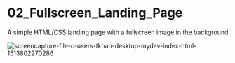 # 02_Fullscreen_Landing_Page
A simple HTML/CSS landing page with a fullscreen image in the background

![screencapture-file-c-users-tkhan-desktop-mydev-index-html-1513802270286](https://user-images.githubusercontent.com/32394580/34227670-f296f43a-e59b-11e7-97e8-a4754d2a894d.png)

